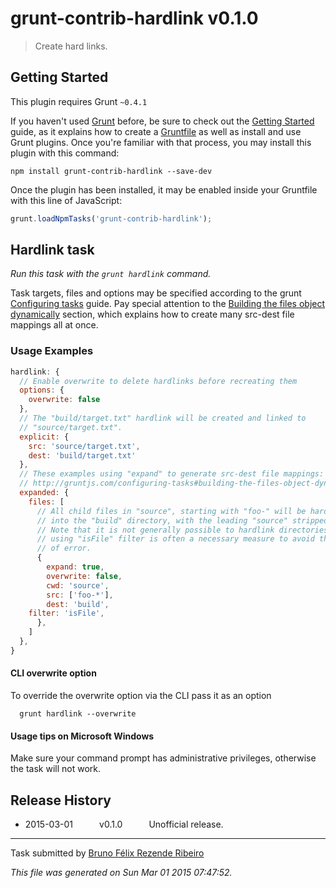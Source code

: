 # grunt-contrib-hardlink v0.1.0

> Create hard links.



## Getting Started
This plugin requires Grunt `~0.4.1`

If you haven't used [Grunt](http://gruntjs.com/) before, be sure to check out the [Getting Started](http://gruntjs.com/getting-started) guide, as it explains how to create a [Gruntfile](http://gruntjs.com/sample-gruntfile) as well as install and use Grunt plugins. Once you're familiar with that process, you may install this plugin with this command:

```shell
npm install grunt-contrib-hardlink --save-dev
```

Once the plugin has been installed, it may be enabled inside your Gruntfile with this line of JavaScript:

```js
grunt.loadNpmTasks('grunt-contrib-hardlink');
```




## Hardlink task
_Run this task with the `grunt hardlink` command._

Task targets, files and options may be specified according to the grunt [Configuring tasks](http://gruntjs.com/configuring-tasks) guide. Pay special attention to the [Building the files object dynamically](http://gruntjs.com/configuring-tasks#building-the-files-object-dynamically) section, which explains how to create many src-dest file mappings all at once.


### Usage Examples

```js
hardlink: {
  // Enable overwrite to delete hardlinks before recreating them
  options: {
    overwrite: false
  },
  // The "build/target.txt" hardlink will be created and linked to
  // "source/target.txt".
  explicit: {
    src: 'source/target.txt',
    dest: 'build/target.txt'
  },
  // These examples using "expand" to generate src-dest file mappings:
  // http://gruntjs.com/configuring-tasks#building-the-files-object-dynamically
  expanded: {
    files: [
      // All child files in "source", starting with "foo-" will be hardlinked
      // into the "build" directory, with the leading "source" stripped off.
      // Note that it is not generally possible to hardlink directories, so
      // using "isFile" filter is often a necessary measure to avoid this kind
      // of error.
      {
        expand: true,
        overwrite: false,
        cwd: 'source',
        src: ['foo-*'],
        dest: 'build',
	filter: 'isFile',
      },
    ]
  },
}
```

#### CLI overwrite option

To override the overwrite option via the CLI pass it as an option

```shell
  grunt hardlink --overwrite
```

#### Usage tips on Microsoft Windows

Make sure your command prompt has administrative privileges, otherwise
the task will not work.


## Release History

 * 2015-03-01   v0.1.0   Unofficial release.

---

Task submitted by [Bruno Félix Rezende Ribeiro](http://oitofelix.freeshell.org/)

*This file was generated on Sun Mar 01 2015 07:47:52.*
